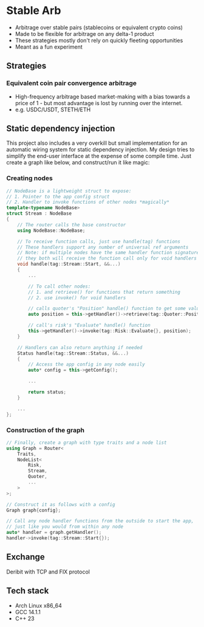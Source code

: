 # Stable Arb
- Arbitrage over stable pairs (stablecoins or equivalent crypto coins)
- Made to be flexible for arbitrage on any delta-1 product
- These strategies mostly don't rely on quickly fleeting opportunities
- Meant as a fun experiment

## Strategies
### Equivalent coin pair convergence arbitrage
- High-frequency arbitrage based market-making with a bias towards a price of 1 - but most advantage is lost by running over the internet.
- e.g. USDC/USDT, STETH/ETH

## Static dependency injection
This project also includes a very overkill but small implementation for an automatic wiring system for static dependency injection. My design tries to simplify the end-user interface at the expense of some compile time. Just create a graph like below, and construct/run it like magic:

### Creating nodes
```cpp
// NodeBase is a lightweight struct to expose:
// 1. Pointer to the app config struct 
// 2. Handler to invoke functions of other nodes *magically*
template<typename NodeBase>
struct Stream : NodeBase 
{
    // The router calls the base constructor
    using NodeBase::NodeBase;

    // To receive function calls, just use handle(tag) functions 
    // These handlers support any number of universal ref arguments
    // Note: if multiple nodes have the same handler function signatures, 
    // they both will receive the function call only for void handlers
    void handle(tag::Stream::Start, &&...)
    {
        ...

        // To call other nodes:
        // 1. and retrieve() for functions that return something
        // 2. use invoke() for void handlers 

        // calls quoter's "Position" handle() function to get some value
        auto position = this->getHandler()->retrieve(tag::Quoter::Position{}); 

        // call's risk's "Evaluate" handle() function
        this->getHandler()->invoke(tag::Risk::Evaluate{}, position);
    }

    // Handlers can also return anything if needed
    Status handle(tag::Stream::Status, &&...) 
    {
        // Access the app config in any node easily
        auto* config = this->getConfig();

        ...

        return status;
    }

    ...
};

```

### Construction of the graph
```cpp
// Finally, create a graph with type traits and a node list
using Graph = Router<
    Traits,
    NodeList<
        Risk,
        Stream,
        Quoter,
        ...
    >
>;

// Construct it as follows with a config
Graph graph{config};

// Call any node handler functions from the outside to start the app,
// just like you would from within any node
auto* handler = graph.getHandler();
handler->invoke(tag::Stream::Start{});
```

## Exchange
Deribit with TCP and FIX protocol

## Tech stack
- Arch Linux x86_64
- GCC 14.1.1
- C++ 23
